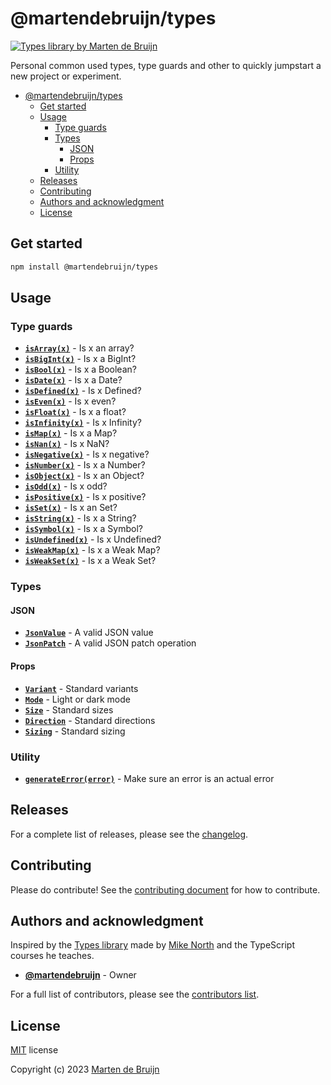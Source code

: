 # @martendebruijn/types

<a href="https://www.npmjs.com/package/@martendebruijn/types" title="@martendebruijn/types">
  <img src="https://img.shields.io/npm/v/%40martendebruijn%2Ftypes?labelColor=%23004225&color=%23F5F5DC"
    alt="Types library by Marten de Bruijn"/>
</a>

Personal common used types, type guards and other to quickly jumpstart a new project
or experiment.

- [@martendebruijn/types](#martendebruijntypes)
  - [Get started](#get-started)
  - [Usage](#usage)
    - [Type guards](#type-guards)
    - [Types](#types)
      - [JSON](#json)
      - [Props](#props)
    - [Utility](#utility)
  - [Releases](#releases)
  - [Contributing](#contributing)
  - [Authors and acknowledgment](#authors-and-acknowledgment)
  - [License](#license)

## Get started

```sh
npm install @martendebruijn/types
```

## Usage

### Type guards

- **[`isArray(x)`](./src/guards/isArray.ts)** - Is x an array?
- **[`isBigInt(x)`](./src/guards/isBigInt.ts)** - Is x a BigInt?
- **[`isBool(x)`](./src/guards/isBool.ts)** - Is x a Boolean?
- **[`isDate(x)`](./src/guards/isDate.ts)** - Is x a Date?
- **[`isDefined(x)`](./src/guards/isDefined.ts)** - Is x Defined?
- **[`isEven(x)`](./src/guards/isEven.ts)** - Is x even?
- **[`isFloat(x)`](./src/guards/isFloat.ts)** - Is x a float?
- **[`isInfinity(x)`](./src/guards/isInfinity.ts)** - Is x Infinity?
- **[`isMap(x)`](./src/guards/isMap.ts)** - Is x a Map?
- **[`isNan(x)`](./src/guards/isNan.ts)** - Is x NaN?
- **[`isNegative(x)`](./src/guards/isNegative.ts)** - Is x negative?
- **[`isNumber(x)`](./src/guards/isNumber.ts)** - Is x a Number?
- **[`isObject(x)`](./src/guards/isObject.ts)** - Is x an Object?
- **[`isOdd(x)`](./src/guards/isOdd.ts)** - Is x odd?
- **[`isPositive(x)`](./src/guards/isPositive.ts)** - Is x positive?
- **[`isSet(x)`](./src/guards/isSet.ts)** - Is x an Set?
- **[`isString(x)`](./src/guards/isString.ts)** - Is x a String?
- **[`isSymbol(x)`](./src/guards/isSymbol.ts)** - Is x a Symbol?
- **[`isUndefined(x)`](./src/guards/isUndefined.ts)** - Is x Undefined?
- **[`isWeakMap(x)`](./src/guards/isWeakMap.ts)** - Is x a Weak Map?
- **[`isWeakSet(x)`](./src/guards/isWeakSet.ts)** - Is x a Weak Set?

### Types

#### JSON

- **[`JsonValue`](./src/json/jsonValue.ts)** - A valid JSON value
- **[`JsonPatch`](./src/json/jsonPatch.ts)** - A valid JSON patch operation

#### Props

- **[`Variant`](./src/props/commonProps.ts)** - Standard variants
- **[`Mode`](./src/props/commonProps.ts)** - Light or dark mode
- **[`Size`](./src/props/commonProps.ts)** - Standard sizes
- **[`Direction`](./src/props/commonProps.ts)** - Standard directions
- **[`Sizing`](./src/props/commonProps.ts)** - Standard sizing

### Utility

- **[`generateError(error)`](./src/utils/generateError.ts)** - Make sure an error
  is an actual error

## Releases

For a complete list of releases, please see the [changelog](./CHANGELOG.md).

## Contributing

Please do contribute! See the [contributing document](./CONTRIBUTING.md) for how
to contribute.

## Authors and acknowledgment

Inspired by the [Types library](https://github.com/mike-north/types) made by
[Mike North](https://github.com/mike-north) and the TypeScript courses he teaches.

- **[@martendebruijn](https://github.com/martendebruijn)** - Owner

For a full list of contributors, please see the [contributors list](https://github.com/martendebruijn/types/graphs/contributors).

## License

[MIT](./LICENSE) license

Copyright (c) 2023 [Marten de Bruijn](https://github.com/martendebruijn)
